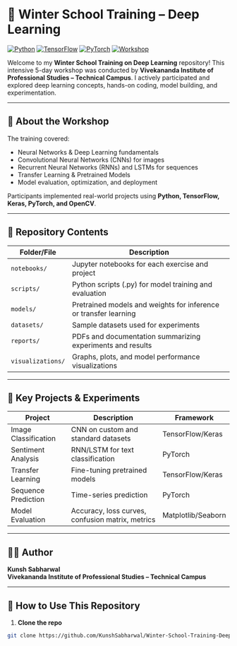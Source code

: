 # 🧠 Winter School Training – Deep Learning

[![Python](https://img.shields.io/badge/Python-3.x-blue)](https://www.python.org/)
[![TensorFlow](https://img.shields.io/badge/TensorFlow-2.x-orange)](https://www.tensorflow.org/)
[![PyTorch](https://img.shields.io/badge/PyTorch-2.x-red)](https://pytorch.org/)
[![Workshop](https://img.shields.io/badge/Workshop-5_Days-green)]()

Welcome to my **Winter School Training on Deep Learning** repository! This intensive 5-day workshop was conducted by **Vivekananda Institute of Professional Studies – Technical Campus**. I actively participated and explored deep learning concepts, hands-on coding, model building, and experimentation.

---

## 📖 About the Workshop

The training covered:

- Neural Networks & Deep Learning fundamentals
- Convolutional Neural Networks (CNNs) for images
- Recurrent Neural Networks (RNNs) and LSTMs for sequences
- Transfer Learning & Pretrained Models
- Model evaluation, optimization, and deployment

Participants implemented real-world projects using **Python, TensorFlow, Keras, PyTorch, and OpenCV**.

---

## 📂 Repository Contents

| Folder/File       | Description                                                      |
| ----------------- | ---------------------------------------------------------------- |
| `notebooks/`      | Jupyter notebooks for each exercise and project                  |
| `scripts/`        | Python scripts (.py) for model training and evaluation           |
| `models/`         | Pretrained models and weights for inference or transfer learning |
| `datasets/`       | Sample datasets used for experiments                             |
| `reports/`        | PDFs and documentation summarizing experiments and results       |
| `visualizations/` | Graphs, plots, and model performance visualizations              |

---

## 🚀 Key Projects & Experiments

| Project              | Description                                      | Framework          |
| -------------------- | ------------------------------------------------ | ------------------ |
| Image Classification | CNN on custom and standard datasets              | TensorFlow/Keras   |
| Sentiment Analysis   | RNN/LSTM for text classification                 | PyTorch            |
| Transfer Learning    | Fine-tuning pretrained models                    | TensorFlow/Keras   |
| Sequence Prediction  | Time-series prediction                           | PyTorch            |
| Model Evaluation     | Accuracy, loss curves, confusion matrix, metrics | Matplotlib/Seaborn |

---

## 🧑‍💻 Author

**Kunsh Sabharwal**  
**Vivekananda Institute of Professional Studies – Technical Campus**

---

## 📌 How to Use This Repository

1. **Clone the repo**

```bash
git clone https://github.com/KunshSabharwal/Winter-School-Training-Deep-Learning.git
```
